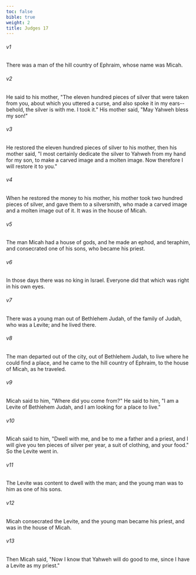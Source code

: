 ```yaml
---
toc: false
bible: true
weight: 2
title: Judges 17
---
```




###### v1 
There was a man of the hill country of Ephraim, whose name was Micah. 

###### v2 
He said to his mother, "The eleven hundred pieces of silver that were taken from you, about which you uttered a curse, and also spoke it in my ears--behold, the silver is with me. I took it." His mother said, "May Yahweh bless my son!" 

###### v3 
He restored the eleven hundred pieces of silver to his mother, then his mother said, "I most certainly dedicate the silver to Yahweh from my hand for my son, to make a carved image and a molten image. Now therefore I will restore it to you." 

###### v4 
When he restored the money to his mother, his mother took two hundred pieces of silver, and gave them to a silversmith, who made a carved image and a molten image out of it. It was in the house of Micah. 

###### v5 
The man Micah had a house of gods, and he made an ephod, and teraphim, and consecrated one of his sons, who became his priest. 

###### v6 
In those days there was no king in Israel. Everyone did that which was right in his own eyes. 

###### v7 
There was a young man out of Bethlehem Judah, of the family of Judah, who was a Levite; and he lived there. 

###### v8 
The man departed out of the city, out of Bethlehem Judah, to live where he could find a place, and he came to the hill country of Ephraim, to the house of Micah, as he traveled. 

###### v9 
Micah said to him, "Where did you come from?" He said to him, "I am a Levite of Bethlehem Judah, and I am looking for a place to live." 

###### v10 
Micah said to him, "Dwell with me, and be to me a father and a priest, and I will give you ten pieces of silver per year, a suit of clothing, and your food." So the Levite went in. 

###### v11 
The Levite was content to dwell with the man; and the young man was to him as one of his sons. 

###### v12 
Micah consecrated the Levite, and the young man became his priest, and was in the house of Micah. 

###### v13 
Then Micah said, "Now I know that Yahweh will do good to me, since I have a Levite as my priest."
